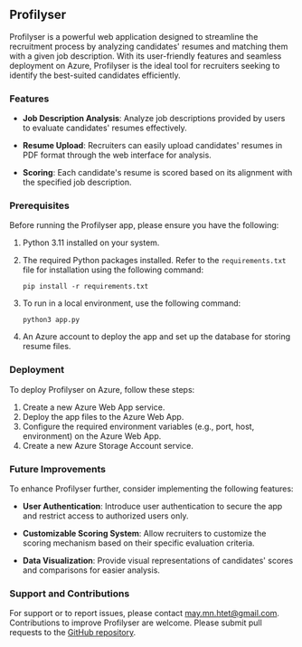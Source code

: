 ## Profilyser

Profilyser is a powerful web application designed to streamline the recruitment process by analyzing candidates' resumes and matching them with a given job description. With its user-friendly features and seamless deployment on Azure, Profilyser is the ideal tool for recruiters seeking to identify the best-suited candidates efficiently.

### Features

- **Job Description Analysis**: Analyze job descriptions provided by users to evaluate candidates' resumes effectively.

- **Resume Upload**: Recruiters can easily upload candidates' resumes in PDF format through the web interface for analysis.

- **Scoring**: Each candidate's resume is scored based on its alignment with the specified job description.

### Prerequisites

Before running the Profilyser app, please ensure you have the following:

1. Python 3.11 installed on your system.

2. The required Python packages installed. Refer to the `requirements.txt` file for installation using the following command:

   ```
   pip install -r requirements.txt
   ```

3. To run in a local environment, use the following command:

   ```
   python3 app.py
   ```

4. An Azure account to deploy the app and set up the database for storing resume files.

### Deployment

To deploy Profilyser on Azure, follow these steps:

1. Create a new Azure Web App service.
2. Deploy the app files to the Azure Web App.
3. Configure the required environment variables (e.g., port, host, environment) on the Azure Web App.
4. Create a new Azure Storage Account service.

### Future Improvements

To enhance Profilyser further, consider implementing the following features:

- **User Authentication**: Introduce user authentication to secure the app and restrict access to authorized users only.

- **Customizable Scoring System**: Allow recruiters to customize the scoring mechanism based on their specific evaluation criteria.

- **Data Visualization**: Provide visual representations of candidates' scores and comparisons for easier analysis.

### Support and Contributions

For support or to report issues, please contact may.mn.htet@gmail.com. Contributions to improve Profilyser are welcome. Please submit pull requests to the [GitHub repository](https://github.com/maymyatnoehtet/resume_analyser).
